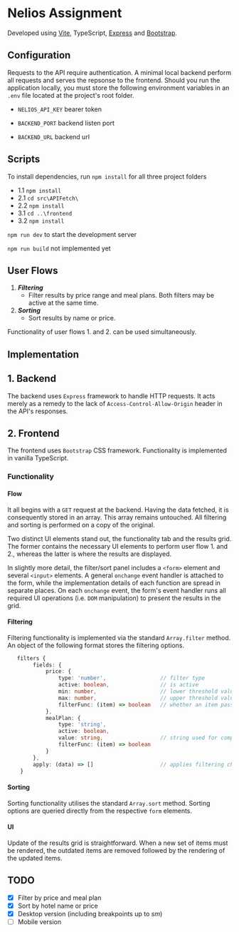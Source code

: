 # Nelios Assignment

Developed using [Vite](https://vitejs.dev), TypeScript, [Express](https://expressjs.com) and [Bootstrap](https://getbootstrap.com).


## Configuration
Requests to the API require authentication. A minimal local backend perform all requests and serves the repsonse to the frontend. Should you run the application locally, you must store the following environment variables in an `.env` file located at the project's root folder.

- `NELIOS_API_KEY`  bearer token

- `BACKEND_PORT`    backend listen port

- `BACKEND_URL`     backend url

## Scripts

To install dependencies, run `npm install` for all three project folders 
  - 1.1 `npm install`
  - 2.1 `cd src\APIFetch\`
  - 2.2 `npm install`
  - 3.1 `cd ..\frontend`
  - 3.2 `npm install`

`npm run dev` to start the development server

`npm run build` not implemented yet 

## User Flows
1. _**Filtering**_
   - Filter results by price range and meal plans. Both filters may be active at the same time.
2. _**Sorting**_
   - Sort results by name or price.

Functionality of user flows 1. and 2. can be used simultaneously.

## Implementation
## 1. Backend
The backend uses `Express` framework to handle HTTP requests. It acts merely as a remedy to the lack of `Access-Control-Allow-Origin` header in the API's responses.

## 2. Frontend
The frontend uses `Bootstrap` CSS framework. Functionality is implemented in vanilla TypeScript.

### Functionality
#### Flow
It all begins with a `GET` request at the backend. Having the data fetched, it is consequently stored in an array. This array remains untouched. All filtering and sorting is performed on a copy of the original.

Two distinct UI elements stand out, the functionality tab and the results grid.
The former contains the necessary UI elements to perform user flow 1. and 2., whereas the latter is where the results are displayed.

In slightly more detail, the filter/sort panel includes a `<form>` element and several `<input>` elements. A general `onchange` event handler is attached to the form, while the implementation details of each function are spread in separate places.
On each `onchange` event, the form's event handler runs all required UI operations (i.e. `DOM` manipulation) to present the results in the grid.

#### Filtering
Filtering functionality is implemented via the standard `Array.filter` method.
An object of the following format stores the filtering options.
```typescript
   filters {
        fields: {
            price: {
                type: 'number',                 // filter type
                active: boolean,                // is active
                min: number,                    // lower threshold value
                max: number,                    // upper threshold value
                filterFunc: (item) => boolean   // whether an item passes fitlering criteria
            },
            mealPlan: {
                type: 'string',
                active: boolean,
                value: string,                  // string used for comparison
                filterFunc: (item) => boolean
            }
        },
        apply: (data) => []                     // applies filtering chain on array
    }
```

#### Sorting
Sorting functionality utilises the standard `Array.sort` method. Sorting options are queried directly from the respective `form` elements.

#### UI
Update of the results grid is straightforward. When a new set of items must be rendered, the outdated items are removed followed by the rendering of the updated items.

## TODO
- [x] Filter by price and meal plan
- [x] Sort by hotel name or price
- [x] Desktop version (including breakpoints up to _sm_)
- [ ] Mobile version
